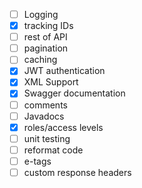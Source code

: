 - [ ] Logging
- [x] tracking IDs
- [ ] rest of API
- [ ] pagination
- [ ] caching
- [x] JWT authentication
- [x] XML Support
- [x] Swagger documentation
- [ ] comments
- [ ] Javadocs
- [x] roles/access levels
- [ ] unit testing
- [ ] reformat code
- [ ] e-tags
- [ ] custom response headers